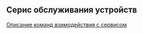 ## Серис обслуживания устройств
[Описание команд взимодействия с сервисом](./docs/web_service_commands.md)

